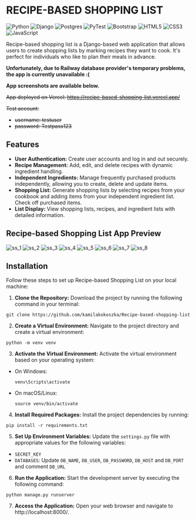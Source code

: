 # RECIPE-BASED SHOPPING LIST
![Python](https://img.shields.io/badge/python-3670A0?style=for-the-badge&logo=python&logoColor=ffdd54)
![Django](https://img.shields.io/badge/django-%23092E20.svg?style=for-the-badge&logo=django&logoColor=white)
![Postgres](https://img.shields.io/badge/postgres-%23316192.svg?style=for-the-badge&logo=postgresql&logoColor=white)
![PyTest](https://img.shields.io/badge/Pytest-003A9B?style=for-the-badge&logo=pytest&logoColor=white)
![Bootstrap](https://img.shields.io/badge/bootstrap-%238511FA.svg?style=for-the-badge&logo=bootstrap&logoColor=white)
![HTML5](https://img.shields.io/badge/html5-%23E34F26.svg?style=for-the-badge&logo=html5&logoColor=white)
![CSS3](https://img.shields.io/badge/css3-%231572B6.svg?style=for-the-badge&logo=css3&logoColor=white)
![JavaScript](https://img.shields.io/badge/javascript-%23323330.svg?style=for-the-badge&logo=javascript&logoColor=%23F7DF1E)

Recipe-based shopping list is a Django-based web application that allows users to create shopping lists 
by marking recipes they want to cook. It's perfect for individuals who like to plan their meals in advance.

**Unfortunately, due to Railway database provider's temporary problems, the app is currently unavailable :(**

**App screenshots are available below.**

~~App deployed on Vercel: https://recipe-based-shopping-list.vercel.app/~~

~~Test account:~~
* ~~username: testuser~~
* ~~password: Testpass123~~

## Features

* **User Authentication:** Create user accounts and log in and out securely.
* **Recipe Management:** Add, edit, and delete recipes with dynamic ingredient handling.
* **Independent Ingredients:** Manage frequently purchased products independently, allowing you to create, delete and update items.
* **Shopping List:** Generate shopping lists by selecting recipes from your cookbook and adding items from your independent ingredient list. Check off purchased items.
* **List Display:** View shopping lists, recipes, and ingredient lists with detailed information.

## Recipe-based Shopping List App Preview

![ss_1](https://github.com/kamilakokoszka/Recipe-based-shopping-list/assets/127201515/963a2939-89cd-49be-94d7-9fa7bb84d9fe)
![ss_2](https://github.com/kamilakokoszka/Recipe-based-shopping-list/assets/127201515/091b1b01-d399-4241-b951-712291269978)
![ss_3](https://github.com/kamilakokoszka/Recipe-based-shopping-list/assets/127201515/9bdfb223-cce6-403f-ab59-d2633fe7f560)
![ss_4](https://github.com/kamilakokoszka/Recipe-based-shopping-list/assets/127201515/b8d2e07e-2bd0-4c88-b379-d36eed765caf)
![ss_5](https://github.com/kamilakokoszka/Recipe-based-shopping-list/assets/127201515/cea35d72-1670-4ee5-9392-00b8a3b065b1)
![ss_6](https://github.com/kamilakokoszka/Recipe-based-shopping-list/assets/127201515/123e8403-1407-4c79-b6bd-26de98eeeb85)
![ss_7](https://github.com/kamilakokoszka/Recipe-based-shopping-list/assets/127201515/df2ad360-7940-4029-9b00-f72d1a69fcc8)
![ss_8](https://github.com/kamilakokoszka/Recipe-based-shopping-list/assets/127201515/81634b79-62a7-47af-b84e-088b2d32798d)

## Installation

Follow these steps to set up Recipe-based Shopping List on your local machine:

1. **Clone the Repository:** Download the project by running the following command in your terminal:
```
git clone https://github.com/kamilakokoszka/Recipe-based-shopping-list
```
2. **Create a Virtual Environment:** Navigate to the project directory and create a virtual environment:
```
python -m venv venv
```
3. **Activate the Virtual Environment:** Activate the virtual environment based on your operating system:
- On Windows:
    ```shell
    venv\Scripts\activate
    ```
- On macOS/Linux:
  ```shell
  source venv/bin/activate
  ```
4. **Install Required Packages:** Install the project dependencies by running:
```
pip install -r requirements.txt
```
5. **Set Up Environment Variables:** Update the `settings.py` file with appropriate values for the following variables:
- `SECRET_KEY`
- `DATABASES`: Update `DB_NAME`, `DB_USER`, `DB_PASSWORD`, `DB_HOST` and `DB_PORT` and comment `DB_URL`
6. **Run the Application:** Start the development server by executing the following command:
```
python manage.py runserver
```
7. **Access the Application:** Open your web browser and navigate to http://localhost:8000/.

